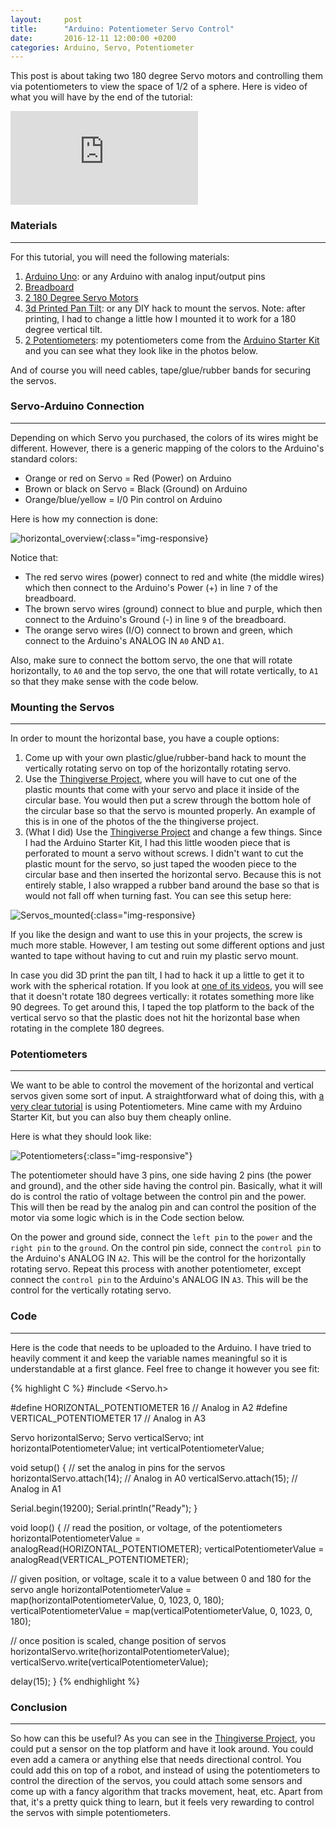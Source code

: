 ```yaml
---
layout: 	post
title: 		"Arduino: Potentiometer Servo Control"
date: 		2016-12-11 12:00:00 +0200
categories:	Arduino, Servo, Potentiometer
---
```


This post is about taking two 180 degree Servo motors and controlling them via potentiometers to view the space of 1/2 of a sphere. Here is video of what you will have by the end of the tutorial:

<iframe class="img-responsive video-responsive" src="https://www.youtube.com/embed/COrkmKCLe9E" frameborder="0" allowfullscreen></iframe>

### Materials
__________________
For this tutorial, you will need the following materials:

1. [Arduino Uno](https://www.arduino.cc/en/Main/ArduinoBoardUno): or any Arduino with analog input/output pins
2. [Breadboard](https://en.wikipedia.org/wiki/Breadboard)
3. [2 180 Degree Servo Motors](https://www.amazon.com/s/ref=nb_sb_noss?url=search-alias%3Daps&field-keywords=servo+motor)
4. [3d Printed Pan Tilt](http://www.thingiverse.com/thing:887075): or any DIY hack to mount the servos. Note: after printing, I had to change a little how I mounted it to work for a 180 degree vertical tilt.
5. [2 Potentiometers](https://www.arduino.cc/en/tutorial/potentiometer): my potentiometers come from the [Arduino Starter Kit](https://www.arduino.cc/en/Main/ArduinoStarterKit) and you can see what they look like in the photos below.

And of course you will need cables, tape/glue/rubber bands for securing the servos.

### Servo-Arduino Connection
__________________
Depending on which Servo you purchased, the colors of its wires might be different. However, there is a generic mapping of the colors to the Arduino's standard colors:

- Orange or red on Servo = Red (Power) on Arduino
- Brown or black on Servo = Black (Ground) on Arduino
- Orange/blue/yellow = I/0 Pin control on Arduino

Here is how my connection is done:

![horizontal_overview](/img/horizontal_overview.jpg){:class="img-responsive}

Notice that:

- The red servo wires (power) connect to red and white (the middle wires) which then connect to the Arduino's Power (+) in line `7` of the breadboard.
- The brown servo wires (ground) connect to blue and purple, which then connect to the Arduino's Ground (-) in line `9` of the breadboard.
- The orange servo wires (I/O) connect to brown and green, which connect to the Arduino's ANALOG IN `A0` AND `A1`.

Also, make sure to connect the bottom servo, the one that will rotate horizontally, to `A0` and the top servo, the one that will rotate vertically, to `A1` so that they make sense with the code below.

### Mounting the Servos
__________________
In order to mount the horizontal base, you have a couple options:

1. Come up with your own plastic/glue/rubber-band hack to mount the vertically rotating servo on top of the horizontally rotating servo.
2. Use the [Thingiverse Project](http://www.thingiverse.com/thing:887075), where you will have to cut one of the plastic mounts that come with your servo and place it inside of the circular base. You would then put a screw through the bottom hole of the circular base so that the servo is mounted properly. An example of this is in one of the photos of the the thingiverse project.
3. (What I did) Use the [Thingiverse Project](http://www.thingiverse.com/thing:887075) and change a few things. Since I had the Arduino Starter Kit, I had this little wooden piece that is perforated to mount a servo without screws. I didn't want to cut the plastic mount for the servo, so just taped the wooden piece to the circular base and then inserted the horizontal servo. Because this is not entirely stable, I also wrapped a rubber band around the base so that is would not fall off when turning fast. You can see this setup here:

![Servos_mounted](/img/Servos_mounted.jpg){:class="img-responsive}

If you like the design and want to use this in your projects, the screw is much more stable. However, I am testing out some different options and just wanted to tape without having to cut and ruin my plastic servo mount.

In case you did 3D print the pan tilt, I had to hack it up a little to get it to work with the spherical rotation. If you look at [one of its videos](http://www.thingiverse.com/thing:887075), you will see that it doesn't rotate 180 degrees vertically: it rotates something more like 90 degrees. To get around this, I taped the top platform to the back of the vertical servo so that the plastic does not hit the horizontal base when rotating in the complete 180 degrees.

### Potentiometers
__________________
We want to be able to control the movement of the horizontal and vertical servos given some sort of input. A straightforward what of doing this, with [a very clear tutorial](https://www.arduino.cc/en/Tutorial/Knob) is using Potentiometers. Mine came with my Arduino Starter Kit, but you can also buy them cheaply online.

Here is what they should look like:

![Potentiometers](/img/potentiometers_better.jpg){:class="img-responsive"}

The potentiometer should have 3 pins, one side having 2 pins (the power and ground), and the other side having the control pin. Basically, what it will do is control the ratio of voltage between the control pin and the power. This will then be read by the analog pin and can control the position of the motor via some logic which is in the Code section below.

On the power and ground side, connect the `left pin` to the `power` and the `right pin` to the `ground`. On the control pin side, connect the `control pin` to the Arduino's ANALOG IN `A2`. This will be the control for the horizontally rotating servo. Repeat this process with another potentiometer, except connect the `control pin` to the Arduino's ANALOG IN `A3`. This will be the control for the vertically rotating servo.

### Code
__________________
Here is the code that needs to be uploaded to the Arduino. I have tried to heavily comment it and keep the variable names meaningful so it is understandable at a first glance. Feel free to change it however you see fit:

{% highlight C %}
#include <Servo.h>

#define HORIZONTAL_POTENTIOMETER 16 // Analog in A2
#define VERTICAL_POTENTIOMETER 17 // Analog in A3

Servo horizontalServo; Servo verticalServo;
int horizontalPotentiometerValue;
int verticalPotentiometerValue;

void setup() {
  // set the analog in pins for the servos
  horizontalServo.attach(14); // Analog in A0
  verticalServo.attach(15); // Analog in A1

  Serial.begin(19200);
  Serial.println("Ready");
}

void loop() {
  // read the position, or voltage, of the potentiometers
  horizontalPotentiometerValue = analogRead(HORIZONTAL_POTENTIOMETER);
  verticalPotentiometerValue = analogRead(VERTICAL_POTENTIOMETER);

  // given position, or voltage, scale it to a value between 0 and 180 for the servo angle
  horizontalPotentiometerValue = map(horizontalPotentiometerValue, 0, 1023, 0, 180);
  verticalPotentiometerValue = map(verticalPotentiometerValue, 0, 1023, 0, 180);

  // once position is scaled, change position of servos
  horizontalServo.write(horizontalPotentiometerValue);
  verticalServo.write(verticalPotentiometerValue);

  delay(15);
}
{% endhighlight %}

### Conclusion
__________________
So how can this be useful? As you can see in the [Thingiverse Project](http://www.thingiverse.com/thing:887075), you could put a sensor on the top platform and have it look around. You could even add a camera or anything else that needs directional control. You could add this on top of a robot, and instead of using the potentiometers to control the direction of the servos, you could attach some sensors and come up with a fancy algorithm that tracks movement, heat, etc. Apart from that, it's a pretty quick thing to learn, but it feels very rewarding to control the servos with simple potentiometers.
